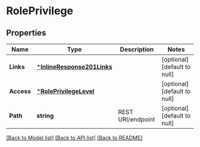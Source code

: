 # RolePrivilege

## Properties
Name | Type | Description | Notes
------------ | ------------- | ------------- | -------------
**Links** | [***InlineResponse201Links**](inline_response_201__links.md) |  | [optional] [default to null]
**Access** | [***RolePrivilegeLevel**](role_privilege_level.md) |  | [optional] [default to null]
**Path** | **string** | REST URI/endpoint | [optional] [default to null]

[[Back to Model list]](../README.md#documentation-for-models) [[Back to API list]](../README.md#documentation-for-api-endpoints) [[Back to README]](../README.md)


